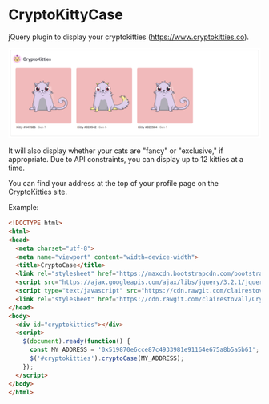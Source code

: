# CryptoKittyCase
jQuery plugin to display your cryptokitties (https://www.cryptokitties.co).

![screenshot of CryptoKittyCase](screenshot.png)

It will also display whether your cats are "fancy" or "exclusive," if appropriate. Due to API constraints, you can display up to 12 kitties at a time.

You can find your address at the top of your profile page on the CryptoKitties site.

Example:
```html
<!DOCTYPE html>
<html>
<head>
  <meta charset="utf-8">
  <meta name="viewport" content="width=device-width">
  <title>CryptoCase</title>
  <link rel="stylesheet" href="https://maxcdn.bootstrapcdn.com/bootstrap/3.3.7/css/bootstrap.min.css">
  <script src="https://ajax.googleapis.com/ajax/libs/jquery/3.2.1/jquery.min.js"></script>
  <script type="text/javascript" src="https://cdn.rawgit.com/clairestovall/CryptoKittyCase/2c6037c4/script.js"></script>
  <link rel="stylesheet" href="https://cdn.rawgit.com/clairestovall/CryptoKittyCase/2c6037c4/stylesheet.css">
</head>
<body>
  <div id="cryptokitties"></div>
  <script>
    $(document).ready(function() {
      const MY_ADDRESS = '0x519870e6cce87c4933981e91164e675a8b5a5b61';
      $('#cryptokitties').cryptoCase(MY_ADDRESS);
    });
  </script>
</body>
</html>
```
